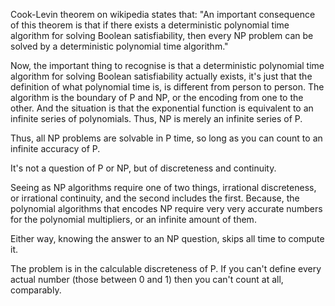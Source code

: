 Cook-Levin theorem on wikipedia states that: "An important consequence of this theorem is that if there exists a deterministic polynomial time algorithm for solving Boolean satisfiability, then every NP problem can be solved by a deterministic polynomial time algorithm."

Now, the important thing to recognise is that a deterministic polynomial time algorithm for solving Boolean satisfiability actually exists, it's just that the definition of what polynomial time is, is different from person to person. The algorithm is the boundary of P and NP, or the encoding from one to the other. And the situation is that the exponential function is equivalent to an infinite series of polynomials. Thus, NP is merely an infinite series of P.

Thus, all NP problems are solvable in P time, so long as you can count to an infinite accuracy of P.

It's not a question of P or NP, but of discreteness and continuity.

Seeing as NP algorithms require one of two things, irrational discreteness, or irrational continuity, and the second includes the first. Because, the polynomial algorithms that encodes NP require very very accurate numbers for the polynomial multipliers, or an infinite amount of them.

Either way, knowing the answer to an NP question, skips all time to compute it.

The problem is in the calculable discreteness of P. If you can't define every actual number (those between 0 and 1) then you can't count at all, comparably.